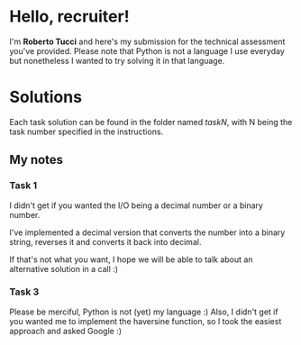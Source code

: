# Hello, recruiter!

I'm **Roberto Tucci** and here's my submission for the technical assessment you've provided.
Please note that Python is not a language I use everyday but nonetheless I wanted to try solving it in that language.

# Solutions

Each task solution can be found in the folder named _taskN_, with N being the task number specified in the instructions.

## My notes
### Task 1
I didn't get if you wanted the I/O being a decimal number or a binary number. 

I've implemented a decimal version that converts the number into a binary string, reverses it and converts it back into decimal.

If that's not what you want, I hope we will be able to talk about an alternative solution in a call :) 

### Task 3
Please be merciful, Python is not (yet) my language :) 
Also, I didn't get if you wanted me to implement the haversine function, so I took the easiest approach and asked Google :) 
